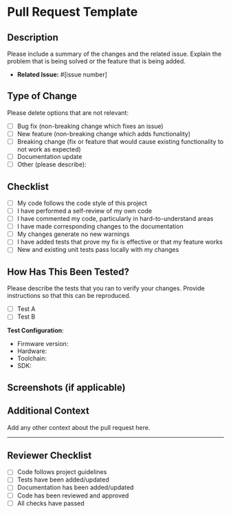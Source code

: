 # Pull Request Template

## Description

Please include a summary of the changes and the related issue. Explain the problem that is being solved or the feature that is being added.

- **Related Issue:** #[issue number]

## Type of Change

Please delete options that are not relevant:

- [ ] Bug fix (non-breaking change which fixes an issue)
- [ ] New feature (non-breaking change which adds functionality)
- [ ] Breaking change (fix or feature that would cause existing functionality to not work as expected)
- [ ] Documentation update
- [ ] Other (please describe):

## Checklist

- [ ] My code follows the code style of this project
- [ ] I have performed a self-review of my own code
- [ ] I have commented my code, particularly in hard-to-understand areas
- [ ] I have made corresponding changes to the documentation
- [ ] My changes generate no new warnings
- [ ] I have added tests that prove my fix is effective or that my feature works
- [ ] New and existing unit tests pass locally with my changes

## How Has This Been Tested?

Please describe the tests that you ran to verify your changes. Provide instructions so that this can be reproduced.

- [ ] Test A
- [ ] Test B

**Test Configuration**:

- Firmware version:
- Hardware:
- Toolchain:
- SDK:

## Screenshots (if applicable)

## Additional Context

Add any other context about the pull request here.

---

## Reviewer Checklist

- [ ] Code follows project guidelines
- [ ] Tests have been added/updated
- [ ] Documentation has been added/updated
- [ ] Code has been reviewed and approved
- [ ] All checks have passed
